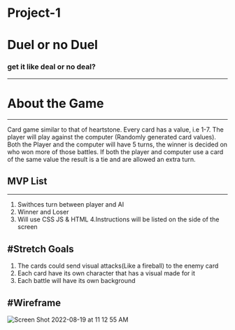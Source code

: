 # Project-1


# Duel or no Duel 
### get it like deal or no deal? 
---
# About the Game
---
Card game similar to that of heartstone. Every card has a value, i.e 1-7. The player will play against the computer (Randomly generated card values).
Both the Player and the computer will have 5 turns, the winner is decided on who won more of those battles. If both the player and computer use a card of the same value the result is a tie and are allowed an extra turn. 

## MVP List
---
1. Swithces turn between player and AI
2. Winner and Loser
3. Will use CSS JS & HTML
4.Instructions will be listed on the side of the screen



#Stretch Goals
---
1. The cards could send visual attacks(Like a fireball) to the enemy card
2. Each card have its own character that has a visual made for it
3. Each battle will have its own background

#Wireframe
---
![Screen Shot 2022-08-19 at 11 12 55 AM](https://user-images.githubusercontent.com/108231637/185661945-bce14652-a4dc-4dd5-9665-9c8ad67798d7.png)


